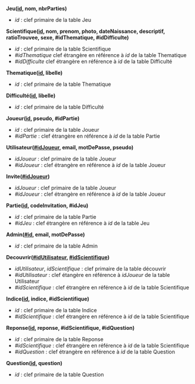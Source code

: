 **Jeu(<ins>id</ins>, nom, nbrParties)**
- *id* : clef primaire de la table Jeu

**Scientifique(<ins>id</ins>, nom, prenom, photo, dateNaissance, descriptif, ratioTrouvee, sexe, #idThematique, #idDifficulte)**
- *id* : clef primaire de la table Scientifique
- *#idThematique* clef étrangère en référence à *id* de la table Thematique
- *#idDifficulte* clef étrangère en référence à *id* de la table Difficulté

**Thematique(<ins>id</ins>, libelle)**
- *id* : clef primaire de la table Thematique

**Difficulté(<ins>id</ins>, libelle)**
- *id* : clef primaire de la table Difficulté

**Joueur(<ins>id</ins>, pseudo, #idPartie)**
- *id* : clef primaire de la table Joueur
- *#idPartie* : clef étrangère en référence à *id* de la table Partie

**Utilisateur(<ins>#idJoueur</ins>, email, motDePasse, pseudo)**
- *idJoueur* : clef primaire de la table Joueur
- *#idJoueur* : clef étrangère en référence à *id* de la table Joueur

**Invite(<ins>#idJoueur</ins>)**
- *idJoueur* : clef primaire de la table Joueur
- *#idJoueur* : clef étrangère en référence à *id* de la table Joueur

**Partie(<ins>id</ins>, codeInvitation, #idJeu)**
- *id* : clef primaire de la table Partie
- *#idJeu* : clef étrangère en référence à *id* de la table Jeu

**Admin(<ins>#id</ins>, email, motDePasse)**
- *id* : clef primaire de la table Admin

**Decouvrir(<ins>#idUtilisateur</ins>, <ins>#idScientifique</ins>)**
- *idUtilisateur*, *idScientifique* : clef primaire de la table découvrir
- *#idUtilisateur* : clef étangère en référence à *idJoueur* de la table Utilisateur
- *#idScientifique* : clef étrangère en référence à *id* de la table Scientifique

**Indice(<ins>id</ins>, indice, #idScientifique)**
- *id* : clef primaire de la table Indice
- *#idScientifique* : clef étrangère en référence à *id* de la table Scientifique

**Reponse(<ins>id</ins>, reponse, #idScientifique, #idQuestion)**
- *id* : clef primaire de la table Reponse
- *#idScientifique* : clef étrangère en référence à *id* de la table Scientifique
- *#idQuestion* : clef étrangère en référence à *id* de la table Question

**Question(<ins>id</ins>, question)**
- *id* : clef primaire de la table Question